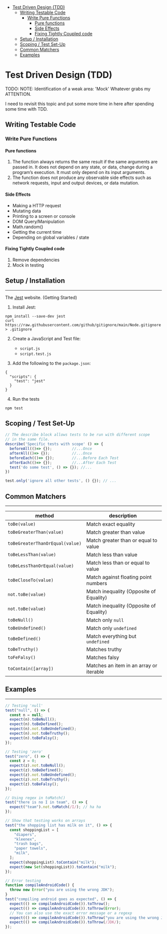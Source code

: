 - [Test Driven Design (TDD)](#test-driven-design-tdd)
  - [Writing Testable Code](#writing-testable-code)
    - [Write Pure Functions](#write-pure-functions)
      - [Pure functions](#pure-functions)
      - [Side Effects](#side-effects)
      - [Fixing Tightly Coupled code](#fixing-tightly-coupled-code)
  - [Setup / Installation](#setup--installation)
  - [Scoping / Test Set-Up](#scoping--test-set-up)
  - [Common Matchers](#common-matchers)
  - [Examples](#examples)

# Test Driven Design (TDD)

TODO:
NOTE: Identification of a weak area: 'Mock'
Whatever grabs my ATTENTION.

I need to revisit this topic and put some more time in here after spending some time with TDD.

## Writing Testable Code

### Write Pure Functions

#### Pure functions

1. The function always returns the same result if the same arguments are passed in. It does not depend on any state, or data, change during a program’s execution. It must only depend on its input arguments.
2. The function does not produce any observable side effects such as network requests, input and output devices, or data mutation.

#### Side Effects

- Making a HTTP request
- Mutating data
- Printing to a screen or console
- DOM Query/Manipulation
- Math.random()
- Getting the current time
- Depending on global variables / state

#### Fixing Tightly Coupled code

1. Remove dependencies
2. Mock in testing

## Setup / Installation

---

The [Jest](https://jestjs.io/docs/getting-started) website. (Getting Started)

1. Install Jest:

```
npm install --save-dev jest
curl https://raw.githubusercontent.com/github/gitignore/main/Node.gitignore > .gitignore
```

2. Create a JavaScript and Test file:

   - `script.js`
   - `script.test.js`

3. Add the following to the `package.json`:

```
{
  "scripts": {
    "test": "jest"
  }
}
```

4. Run the tests

```
npm test
```

## Scoping / Test Set-Up

```js
// The describe block allows tests to be run with different scope
// in the same file.
describe('Specific tests with scope' () => {
  beforeAll(()=> {});         //...Once
  afterAll(()=> {});          //...Once
  beforeEach(()=> {});        //...Before Each Test
  afterEach(()=> {});         //...After Each Test
  test('do some test', () => {}); //...
})

test.only('ignore all other tests', () {}); // ...
```

## Common Matchers

---

| method                          | description                             |
| ------------------------------- | --------------------------------------- |
| `toBe(value)`                   | Match exact equality                    |
| `toBeGreaterThan(value)`        | Match greater than value                |
| `toBeGreaterThanOrEqual(value)` | Match greater than or equal to value    |
| `toBeLessThan(value)`           | Match less than value                   |
| `toBeLessThanOrEqual(value)`    | Match less than or equal to value       |
| `toBeCloseTo(value)`            | Match against floating point numbers    |
| `not.toBe(value)`               | Match inequality (Opposite of Equality) |
| `not.toBe(value)`               | Match inequality (Opposite of Equality) |
| `toBeNull()`                    | Match only `null`                       |
| `toBeUndefined()`               | Match only `undefined`                  |
| `toBeDefined()`                 | Match everything but `undefined`        |
| `toBeTruthy()`                  | Matches truthy                          |
| `toFeFalsy()`                   | Matches falsy                           |
| `toContain([array])`            | Matches an item in an array or iterable |

## Examples

---

```js
// Testing 'null'
test("null", () => {
  const n = null;
  expect(n).toBeNull();
  expect(n).toBeDefined();
  expect(n).not.toBeUndefined();
  expect(n).not.toBeTruthy();
  expect(n).toBeFalsy();
});

// Testing 'zero'
test("zero", () => {
  const z = 0;
  expect(z).not.toBeNull();
  expect(z).toBeDefined();
  expect(z).not.toBeUndefined();
  expect(z).not.toBeTruthy();
  expect(z).toBeFalsy();
});
```

```js
// Using regex in toMatch()
test("there is no I in team", () => {
  expect("team").not.toMatch(/I/); // ha ha
});
```

```js
// Show that testing works on arrays
test("the shopping list has milk on it", () => {
  const shoppingList = [
    "diapers",
    "kleenex",
    "trash bags",
    "paper towels",
    "milk",
  ];
  expect(shoppingList).toContain("milk");
  expect(new Set(shoppingList)).toContain("milk");
});
```

```js
// Error testing
function compileAndroidCode() {
  throw new Error("you are using the wrong JDK");
}
test("compiling android goes as expected", () => {
  expect(() => compileAndroidCode()).toThrow();
  expect(() => compileAndroidCode()).toThrow(Error);
  // You can also use the exact error message or a regexp
  expect(() => compileAndroidCode()).toThrow("you are using the wrong JDK");
  expect(() => compileAndroidCode()).toThrow(/JDK/);
});
```
